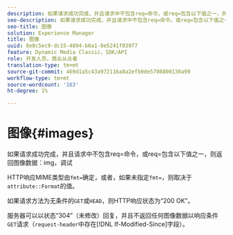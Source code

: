 ```yaml
---
description: 如果请求成功完成，并且请求中不包含req=命令，或req=包含以下值之一，则返回图像数据img，调试
seo-description: 如果请求成功完成，并且请求中不包含req=命令，或req=包含以下值之一，则返回图像数据img，调试
seo-title: 图像
solution: Experience Manager
title: 图像
uuid: 8e8c5ec9-dc15-4894-b6a1-8e5241f03977
feature: Dynamic Media Classic，SDK/API
role: 开发人员，商业从业者
translation-type: tm+mt
source-git-commit: 469d1a5c43a972116a8a2efb0de5708800130a99
workflow-type: tm+mt
source-wordcount: '163'
ht-degree: 1%

---
```



# 图像{#images}

如果请求成功完成，并且请求中不包含req=命令，或req=包含以下值之一，则返回图像数据：img，调试

HTTP响应MIME类型由`fmt=`确定，或者，如果未指定`fmt=`，则取决于`attribute::Format`的值。

如果请求方法为无条件的`GET`或`HEAD`，则HTTP响应状态为“200 OK”。

服务器可以以状态“304”（未修改）回复，并且不返回任何图像数据以响应条件`GET`请求（`request-header`中存在[!DNL If-Modified-Since]字段）。
